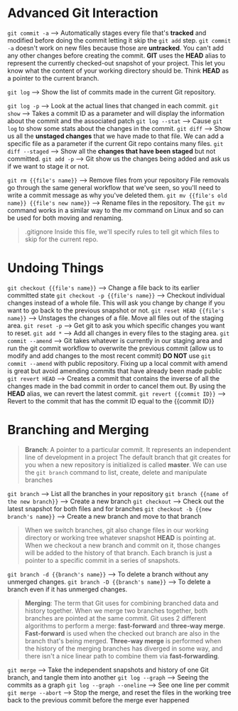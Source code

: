 # Advanced Git Interaction
`git commit -a`
--> Automatically stages every file that's **tracked** and modified before doing the commit letting it skip the `git add` step. `git commit -a` doesn't work on new files because those are **untracked**. You can't add any other changes before creating the commit.
**GIT** uses the **HEAD** alias to represent the currently checked-out snapshot of your project. This let you know what the content of your working directory should be. Think **HEAD** as a pointer to the current branch.

`git log`
--> Show the list of commits made in the current Git repository. 

`git log -p`
--> Look at the actual lines that changed in each commit.
`git show`
--> Takes a commit ID as a parameter and will display the information about the commit and the associated patch
`git log --stat`
--> Cause `git log` to show some stats about the changes in the commit.
`git diff`
--> Show us all the **unstaged changes** that we have made to that file. We can add a specific file as a parameter if the current Git repo contains many files. 
`git diff --staged`
--> Show all the **changes that have been staged** but not committed. 
`git add -p`
--> Git show us  the changes being added and ask us if we want to stage it or not.

`git rm {{file's name}}`
--> Remove files from your repository
File removals go through the same general workflow that we've seen, so you'll need to write a commit message as why you've deleted them.
`git mv {{file's old name}} {{file's new name}}`
--> Rename files in the repository. The `git mv` command works in a similar way to the mv command on Linux and so can be used for both moving and renaming.
>.gitignore
>Inside this file, we'll specify rules to tell git which files to skip for the current repo.

# Undoing Things
`git checkout {{file's name}}`
--> Change a file back to its earlier committed state
`git checkout -p {{file's name}}`
--> Checkout individual changes instead of a whole file. This will ask you change by change if you want to go back to the previous snapshot or not.
`git reset HEAD {{file's name}}`
--> Unstages the changes of a file.  Move all files out of the staging area.
`git reset -p`
--> Get git to ask you which specific changes you want to reset.
`git add *`
--> Add all changes in every files to the staging area.
`git commit --amend`
--> Git takes whatever is currently in our staging area and run the git commit workflow to overwrite the previous commit (allow us to modify and add changes to the most recent commit)
**DO NOT** use `git commit --amend` with public repository. Fixing up a local commit with amend is great but avoid amending commits that have already been made public
`git revert HEAD`
--> Creates a commit that contains the inverse of all the changes made in the bad commit in order to cancel them out. By using the **HEAD** alias, we can revert the latest commit. 
`git revert {{commit ID}}`
--> Revert to the commit that has the commit ID equal to the {{commit ID}}

# Branching and Merging
> **Branch**: A pointer to a particular commit. It represents an independent line of development in a project
> The default branch that git creates for you when a new repository is initialized is called **master**.
> We can use the `git branch` command to list, create, delete and manipulate branches

`git branch`
--> List all the branches in your repository
`git branch {{name of the new branch}}`
--> Create a new branch 
`git checkout`
--> Check out the latest snapshot for both files and for branches
`git checkout -b {{new branch's name}}`
--> Create a new branch and move to that branch

>When we switch branches, git also change files in our working directory or working tree whatever snapshot **HEAD** is pointing at. 
>When we checkout a new branch and commit on it, those changes will be added to the history of that branch.
>Each branch is just a pointer to a specific commit in a series of snapshots.

`git branch -d {{branch's name}}`
--> To delete a branch without any unmerged changes.
`git branch -D {{branch's name}}`
--> To delete a branch even if it has unmerged changes.

>**Merging**: The term that Git uses for combining branched data and history together.
>When we merge two branches together, both branches are pointed at the same commit.
>Git uses 2 different algorithms to perform a merge: **fast-forward** and **three-way merge**.
>**Fast-forward** is used when the checked out branch are also in the branch that's being merged. **Three-way merge** is performed when the history of the merging branches has diverged in some way, and there isn't a nice linear path to combine them via **fast-forwarding**.

`git merge`
--> Take the independent snapshots and history of one Git branch, and tangle them into another
`git log --graph`
--> Seeing the commits as a graph
`git log --graph --oneline`
--> See one line per commit
`git merge --abort`
--> Stop the merge, and reset the files in the working tree back to the previous commit before the merge ever happened